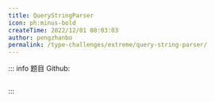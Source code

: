 ```yaml
---
title: QueryStringParser
icon: ph:minus-bold
createTime: 2022/12/01 08:03:03
author: pengzhanbo
permalink: /type-challenges/extreme/query-string-parser/
---
```


::: info 题目
Github: []()

```ts

```

:::
